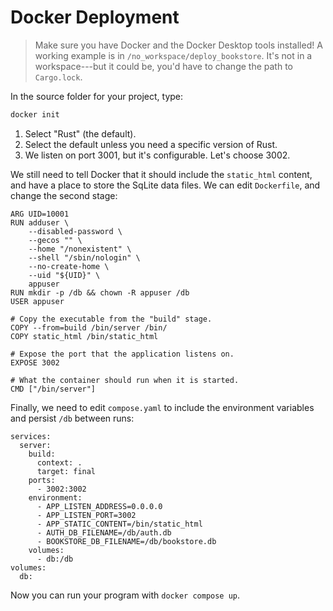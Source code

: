 # Docker Deployment

> Make sure you have Docker and the Docker Desktop tools installed! A working example is in `/no_workspace/deploy_bookstore`. It's not in a workspace---but it could be, you'd have to change the path to `Cargo.lock`.

In the source folder for your project, type:

```bash
docker init
```

1. Select "Rust" (the default).
2. Select the default unless you need a specific version of Rust.
3. We listen on port 3001, but it's configurable. Let's choose 3002.

We still need to tell Docker that it should include the `static_html` content, and have a place to store the SqLite data files. We can edit `Dockerfile`, and change the second stage:

```
ARG UID=10001
RUN adduser \
    --disabled-password \
    --gecos "" \
    --home "/nonexistent" \
    --shell "/sbin/nologin" \
    --no-create-home \
    --uid "${UID}" \
    appuser
RUN mkdir -p /db && chown -R appuser /db
USER appuser

# Copy the executable from the "build" stage.
COPY --from=build /bin/server /bin/
COPY static_html /bin/static_html

# Expose the port that the application listens on.
EXPOSE 3002

# What the container should run when it is started.
CMD ["/bin/server"]
```

Finally, we need to edit `compose.yaml` to include the environment variables and persist `/db` between runs:

```
services:
  server:
    build:
      context: .
      target: final
    ports:
      - 3002:3002
    environment:
      - APP_LISTEN_ADDRESS=0.0.0.0
      - APP_LISTEN_PORT=3002
      - APP_STATIC_CONTENT=/bin/static_html
      - AUTH_DB_FILENAME=/db/auth.db
      - BOOKSTORE_DB_FILENAME=/db/bookstore.db
    volumes:
      - db:/db
volumes:
  db:
```

Now you can run your program with `docker compose up`.